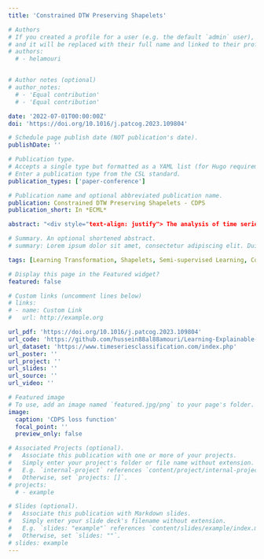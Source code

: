 ```yaml
---
title: 'Constrained DTW Preserving Shapelets'

# Authors
# If you created a profile for a user (e.g. the default `admin` user), write the username (folder name) here
# and it will be replaced with their full name and linked to their profile.
# authors:
  # - helamouri 


# Author notes (optional)
# author_notes:
  # - 'Equal contribution'
  # - 'Equal contribution'

date: '2022-07-01T00:00:00Z'
doi: 'https://doi.org/10.1016/j.patcog.2023.109804'

# Schedule page publish date (NOT publication's date).
publishDate: ''

# Publication type.
# Accepts a single type but formatted as a YAML list (for Hugo requirements).
# Enter a publication type from the CSL standard.
publication_types: ['paper-conference']

# Publication name and optional abbreviated publication name.
publication: Constrained DTW Preserving Shapelets - CDPS
publication_short: In *ECML*

abstract: "<div style="text-align: justify"> The analysis of time series for clustering and classification is becoming ever more popular because of the increasingly ubiquitous nature of IoT, satellite constellations, and handheld and smart-wearable devices, etc. The presence of phase shift, differences in sample duration, and/or compression and dilation of a signal means that Euclidean distance is unsuitable in many cases. As such, several similarity measures specific to time-series have been proposed, Dynamic Time Warping (DTW) being the most popular. Nevertheless, DTW does not respect the axioms of a metric and therefore Learning DTW-Preserving Shapelets (LDPS) have been developed to regain these properties by using the concept of shapelet transform. LDPS learns an unsupervised representation that models DTW distances using Euclidean distance in shapelet space. This article proposes constrained DTW-preserving shapelets (CDPS), in which a limited amount of user knowledge is available in the form of must link and cannot link constraints, to guide the representation such that it better captures the user’s interpretation of the data rather than the algorithm’s bias. Subsequently, any unconstrained algorithm can be applied, e.g. K-means clustering, k-NN classification, etc, to obtain a result that fulfils the constraints (without explicit knowledge of them). Furthermore, this representation is generalisable to out-of-sample data, overcoming the limitations of standard transductive constrained-clustering algorithms. CLDPS is shown to outperform the state-of-the-art constrained-clustering algorithms on multiple time-series datasets. </div>

# Summary. An optional shortened abstract.
# summary: Lorem ipsum dolor sit amet, consectetur adipiscing elit. Duis posuere tellus ac convallis placerat. Proin tincidunt magna sed ex sollicitudin condimentum.

tags: [Learning Transformation, Shapelets, Semi-supervised Learning, Constrained Clustering, Time series]

# Display this page in the Featured widget?
featured: false

# Custom links (uncomment lines below)
# links:
# - name: Custom Link
#   url: http://example.org

url_pdf: 'https://doi.org/10.1016/j.patcog.2023.109804'
url_code: 'https://github.com/hussein88al88amouri/Learning-Explainable-Constrained-Transformation-For-Time-Series-Data'
url_dataset: 'https://www.timeseriesclassification.com/index.php'
url_poster: ''
url_project: ''
url_slides: ''
url_source: ''
url_video: ''

# Featured image
# To use, add an image named `featured.jpg/png` to your page's folder.
image:
  caption: 'CDPS loss function'
  focal_point: ''
  preview_only: false

# Associated Projects (optional).
#   Associate this publication with one or more of your projects.
#   Simply enter your project's folder or file name without extension.
#   E.g. `internal-project` references `content/project/internal-project/index.md`.
#   Otherwise, set `projects: []`.
# projects:
  # - example

# Slides (optional).
#   Associate this publication with Markdown slides.
#   Simply enter your slide deck's filename without extension.
#   E.g. `slides: "example"` references `content/slides/example/index.md`.
#   Otherwise, set `slides: ""`.
# slides: example
---
```


<!-- {{% callout note %}}
Click the _Cite_ button above to demo the feature to enable visitors to import publication metadata into their reference management software.
{{% /callout %}}

{{% callout note %}}
Create your slides in Markdown - click the _Slides_ button to check out the example.
{{% /callout %}}

Add the publication's **full text** or **supplementary notes** here. You can use rich formatting such as including [code, math, and images](https://docs.hugoblox.com/content/writing-markdown-latex/). -->

